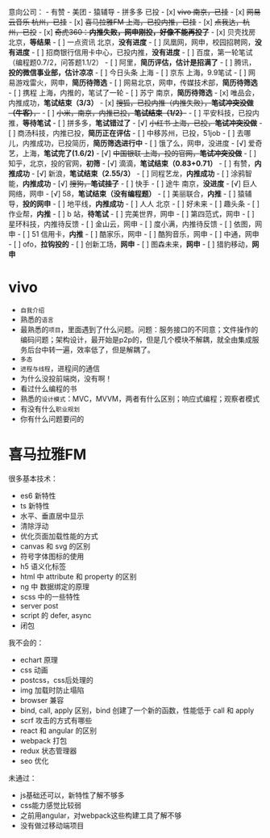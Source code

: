 意向公司：
    - 有赞
    - 美团
    - 猿辅导
    - 拼多多
已投
    - [x] ~~vivo 南京，已挂~~
    - [x] ~~网易云音乐 杭州，已挂~~
    - [x] ~~喜马拉雅FM 上海，已投内推，已挂~~
    - [x] ~~点我达，杭州，已投~~
    - [x] ~~奇虎360：**内推失败，网申刚投，好像不能再投了**~~
    - [x] 贝壳找房 北京，**等结果**
    - [ ] 一点资讯 北京，**没有进度**
    - [ ] 凤凰网，网申，校园招聘网，**没有进度**
    - [ ] 招商银行信用卡中心，已投内推，**没有进度**
    - [ ] 百度，第一轮笔试（编程题0.7/2，问答题1.1/2）
    - [ ] 阿里，**简历评估，估计是招满了**
    - [ ] 腾讯，**投的微信事业部，估计凉凉**
    - [ ] 今日头条 上海
    - [ ] 京东 上海，9.9笔试
    - [ ] 网易游戏雷火，网申，**简历待筛选**
    - [ ] 网易北京，网申，传媒技术部，**简历待筛选**
    - [ ] 携程 上海，内推的，笔试了一轮
    - [ ] 苏宁 南京，**简历待筛选**
    - [x] 唯品会，内推成功，**笔试结束（3/3）**
    - [x] ~~搜狐，已投内推（内推失败），**笔试冲突没做（牛客）**，~~
    - [ ] ~~小米，南京，内推已投，**笔试结束（1/2）**~~
    - [ ] 平安科技，已投内推，**等待笔试**
    - [ ] 拼多多，**笔试错过了**
    - [√] ~~小红书 上海，已投，**笔试冲突没做**~~
    - [ ] 商汤科技，内推已投，**简历正在评估**
    - [ ] 中移苏州，已投，51job
    - [ ] 去哪儿，内推成功，已投简历，**简历筛选进行中**
    - [ ] 饿了么，网申，没进度
    - [√] 爱奇艺，上海，**笔试完了(1.6/2)**
    - [√] ~~中国银联 上海，投的官网，**笔试冲突没做**~~
    - [ ] 知乎，北京，投的官网，**初筛**
    - [√] 滴滴，**笔试结束（0.83+0.71）**
    - [ ] 有赞，**内推成功**
    - [√] 新浪，**笔试结束（2.55/3）**
    - [ ] 同程艺龙，**内推成功**
    - [ ] 涂鸦智能，**内推成功**
    - [√] ~~搜狗，**笔试挂了**~~
    - [ ] 快手
    - [ ] 途牛 南京，**没进度**
    - [√] 巨人网络，网申
    - [√] 58，**笔试结束（没有编程题）**
    - [ ] 美丽联合，**内推**
    - [ ] 猿辅导，**投的网申**
    - [ ] 地平线，**内推成功**
    - [ ] 人人 北京
    - [ ] 好未来
    - [ ] 趣头条
    - [ ] 作业帮，**内推**
    - [ ] b 站，**待笔试**
    - [ ] 完美世界，网申
    - [ ] 第四范式，网申
    - [ ] 星环科技，内推待反馈
    - [ ] 金山云，网申
    - [ ] 度小满，内推待反馈
    - [ ] 依图，网申
    - [ ] 51 信用卡，**内推**
    - [ ] 酷家乐，网申
    - [ ] 酷狗音乐，网申
    - [ ] 中通，网申
    - [ ] ofo，**拉钩投的**
    - [ ] 创新工场，**网申**
    - [ ] 图森未来，**网申**
    - [ ] 猎豹移动，**网申**

# vivo
- `自我介绍`
- 熟悉的`语言`
- 最熟悉的`项目`，里面遇到了什么问题。问题：服务接口的不同意；文件操作的编码问题；架构设计，最开始是p2p的，但是几个模块不解耦，就全由集成服务后台中转一遍，效率低了，但是解耦了。
- `多态`
- `进程与线程`，进程间的通信
- 为什么没投前端岗，没有啊！
- 看过什么编程的书
- 熟悉的`设计模式`：MVC，MVVM，两者有什么区别；响应式编程；观察者模式
- 有没有什么`职业规划`
- 你有什么问题要问的

# 喜马拉雅FM
很多基本技术：
- es6 新特性
- ts 新特性
- 水平、垂直居中显示
- 清除浮动
- 优化页面加载性能的方式
- canvas 和 svg 的区别
- 符号字体图标的使用
- h5 语义化标签
- html 中 attribute 和 property 的区别
- ng 中 数据绑定的原理
- scss 中的一些特性
- server post
- script 的 defer, async
- 闭包

我不会的：
- echart 原理
- css 动画
- postcss，css后处理的
- img 加载时防止塌陷
- browser 兼容
- bind, call, apply 区别，bind 创建了一个新的函数，性能低于 call 和 apply
- scrf 攻击的方式有哪些
- react 和 angular 的区别
- webpack 打包
- redux 状态管理器
- seo 优化

未通过：
- js基础还可以，新特性了解不够多
- css能力感觉比较弱
- 之前用angular，对webpack这些构建工具了解不够
- 没有做过移动端项目